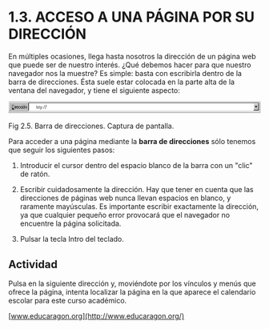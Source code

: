 
# 1.3. ACCESO A UNA PÁGINA POR SU DIRECCIÓN

En múltiples ocasiones, llega hasta nosotros la dirección de un página web que puede ser de nuestro interés. ¿Qué debemos hacer para que nuestro navegador nos la muestre? Es simple: basta con escribirla dentro de la barra de direcciones. Ésta suele estar colocada en la parte alta de la ventana del navegador, y tiene el siguiente aspecto:


![](img/direccion.jpg)

Fig 2.5. Barra de direcciones. Captura de pantalla.

Para acceder a una página mediante la **barra de direcciones** sólo tenemos que seguir los siguientes pasos:

1. Introducir el cursor dentro del espacio blanco de la barra con un "clic" de ratón.

2. Escribir cuidadosamente la dirección. Hay que tener en cuenta que las direcciones de páginas web nunca llevan espacios en blanco, y raramente mayúsculas. Es importante escribir exactamente la dirección, ya que cualquier pequeño error provocará que el navegador no encuentre la página solicitada.

3. Pulsar la tecla Intro del teclado.

## Actividad

Pulsa en la siguiente dirección y, moviéndote por los vínculos y menús que ofrece la página, intenta localizar la página en la que aparece el calendario escolar para este curso académico.

[www.educaragon.org](http://www.educaragon.org/)

